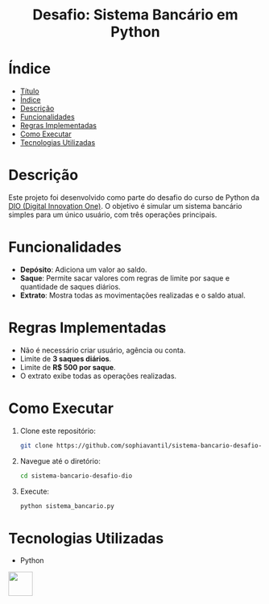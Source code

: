 <h1 align="center"> Desafio: Sistema Bancário em Python </h1>

# Índice

- [Título](#Título)
- [Índice](#índice)
- [Descrição](#descrição)
- [Funcionalidades](#funcionalidades)
- [Regras Implementadas](#regras-implementadas)
- [Como Executar](#como-executar)
- [Tecnologias Utilizadas](#tecnologias-utilizadas)

# Descrição

Este projeto foi desenvolvido como parte do desafio do curso de Python da [DIO (Digital Innovation One)](https://www.dio.me/). O objetivo é simular um sistema bancário simples para um único usuário, com três operações principais.

# Funcionalidades

- **Depósito**: Adiciona um valor ao saldo.
- **Saque**: Permite sacar valores com regras de limite por saque e quantidade de saques diários.
- **Extrato**: Mostra todas as movimentações realizadas e o saldo atual.

# Regras Implementadas

- Não é necessário criar usuário, agência ou conta.
- Limite de **3 saques diários**.
- Limite de **R$ 500 por saque**.
- O extrato exibe todas as operações realizadas.

# Como Executar

1. Clone este repositório:
   ```bash
   git clone https://github.com/sophiavantil/sistema-bancario-desafio-dio.git
   ```

2. Navegue até o diretório:
   ```bash
   cd sistema-bancario-desafio-dio
   ```

3. Execute:
   ```bash
   python sistema_bancario.py
   ```

# Tecnologias Utilizadas

- Python
<img width="48" height="48" src="https://img.icons8.com/?size=100&id=13441&format=png&color=000000"/> 
